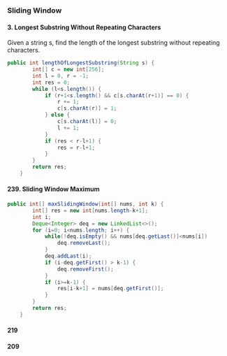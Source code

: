 ### Sliding Window

#### 3. Longest Substring Without Repeating Characters

Given a string s, find the length of the longest substring without repeating characters.

```java
public int lengthOfLongestSubstring(String s) {
        int[] c = new int[256];
        int l = 0, r = -1;
        int res = 0;
        while (l<s.length()) {
            if (r+1<s.length() && c[s.charAt(r+1)] == 0) {
                r += 1;
                c[s.charAt(r)] = 1;
            } else {
                c[s.charAt(l)] = 0;
                l += 1;
            }
            if (res < r-l+1) {
                res = r-l+1;
            }
        }
        return res;
    }
```

#### 239. Sliding Window Maximum

```java
public int[] maxSlidingWindow(int[] nums, int k) {
        int[] res = new int[nums.length-k+1];
        int i;
        Deque<Integer> deq = new LinkedList<>();
        for (i=0; i<nums.length; i++) {
            while(!deq.isEmpty() && nums[deq.getLast()]<nums[i]) 			{
                deq.removeLast();
            }
            deq.addLast(i);
            if (i-deq.getFirst() > k-1) {
                deq.removeFirst();
            }
            if (i>=k-1) {
                res[i-k+1] = nums[deq.getFirst()];
            }
        }
        return res;
    }
```

#### 219



#### 209